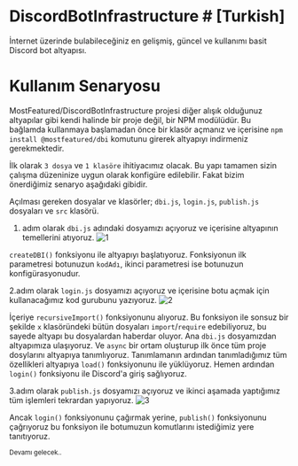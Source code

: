 # DiscordBotInfrastructure # [Turkish]

İnternet üzerinde bulabileceğiniz en gelişmiş, güncel ve kullanımı basit Discord bot altyapısı.

# Kullanım Senaryosu

MostFeatured/DiscordBotInfrastructure projesi diğer alışık olduğunuz altyapılar gibi kendi halinde bir proje değil, bir NPM modülüdür. Bu bağlamda kullanmaya başlamadan önce bir klasör açmanız ve içerisine `npm install @mostfeatured/dbi` komutunu girerek altyapıyı indirmeniz gerekmektedir.

İlk olarak `3 dosya` ve `1 klasöre` ihitiyacımız olacak. Bu yapı tamamen sizin çalışma düzeninize uygun olarak konfigüre edilebilir. Fakat bizim önerdiğimiz senaryo aşağıdaki gibidir.

Açılması gereken dosyalar ve klasörler; `dbi.js`, `login.js`, `publish.js` dosyaları ve `src` klasörü.

1. adım olarak `dbi.js` adındaki dosyamızı açıyoruz ve içerisine altyapının temellerini atıyoruz.
![1](https://i.imgur.com/I3NV7MD.png)

`createDBI()` fonksiyonu ile altyapıyı başlatıyoruz. Fonksiyonun ilk parametresi botunuzun `kodAdı`, ikinci parametresi ise botunuzun konfigürasyonudur.



2.adım olarak `login.js` dosyamızı açıyoruz ve içerisine botu açmak için kullanacağımız kod gurubunu yazıyoruz.
![2](https://i.imgur.com/Kn9ELps.png)

İçeriye `recursiveImport()` fonksiyonunu alıyoruz. Bu fonksiyon ile sonsuz bir şekilde `x` klasöründeki bütün dosyaları `import`/`require` edebiliyoruz, bu sayede altyapı bu dosyalardan haberdar oluyor.
Ana `dbi.js` dosyamızdan altyapımıza ulaşıyoruz. Ve `async` bir ortam oluşturup ilk önce tüm proje dosylarını altyapıya tanımlıyoruz. Tanımlamanın ardından tanımladığımız tüm özellikleri altyapıya `load()` fonksiyonunu ile yüklüyoruz. Hemen ardından `login()` fonksiyonu ile Discord'a giriş sağlıyoruz.


3.adım olarak `publish.js` dosyamızı açıyoruz ve ikinci aşamada yaptığımız tüm işlemleri tekrardan yapıyoruz.
![3](https://i.imgur.com/p2VI6Js.png)

Ancak `login()` fonksiyonunu çağırmak yerine, `publish()` fonksiyonunu çağrıyoruz bu fonksiyon ile botumuzun komutlarını istediğimiz yere tanıtıyoruz.


<sub>Devamı gelecek..</sub>



